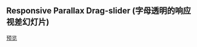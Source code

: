 ## Responsive Parallax Drag-slider (字母透明的响应视差幻灯片)

[预览](https://f2ex.github.io/Frontend-Library/packages/ResponsiveParallaxDrag-Slider/)